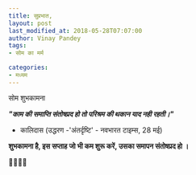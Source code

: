 ```yaml
---
title: सुप्रभात,
layout: post
last_modified_at: 2018-05-28T07:07:00
author: Vinay Pandey
tags:
- सोम का मर्म

categories:
- मध्यम
---
```

सोम शुभकामना


***"काम की समाप्ति संतोषप्रद हो तो परिश्रम की थकान याद नही रहती।"***
- कालिदास (उद्धरण -'अंतर्दृष्टि' - नवभारत टाइम्स, 28 मई)

**शुभकामना है, इस सप्ताह जो भी कम शुरू करें, उसका समापन संतोषप्रद हो ।**

🙏🌷🌷🙏


